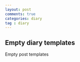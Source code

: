 ```yaml
---
layout: post
comments: true
categories: diary
tag : diary
---
```


## Empty diary templates

Empty post templates